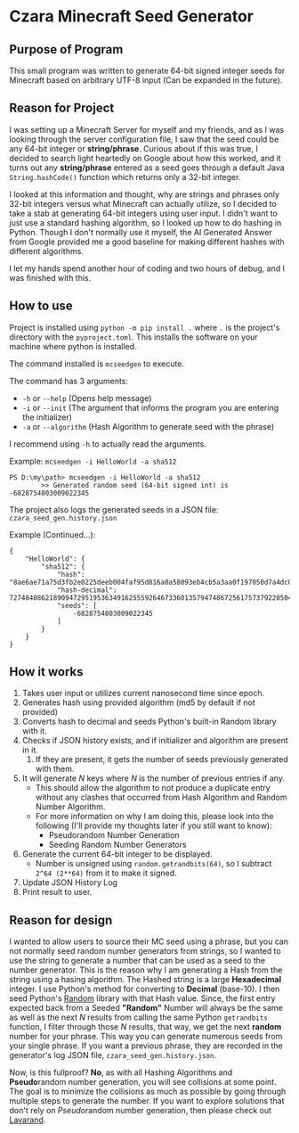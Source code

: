# Czara Minecraft Seed Generator

## Purpose of Program

This small program was written to generate 64-bit signed integer seeds
for Minecraft based on arbitrary UTF-8 input (Can be expanded in the
future).

## Reason for Project
I was setting up a Minecraft Server for myself and my friends, and as I was looking through the server configuration file, I saw that the seed could be any 64-bit integer or **string/phrase**.  Curious about if this was true, I decided to search light heartedly on Google about how this worked, and it turns out any **string/phrase** entered as a seed goes through a default Java `String.hashCode()` function which returns only a 32-bit integer.

I looked at this information and thought, why are strings and phrases only 32-bit integers versus what Minecraft can actually utilize, so I decided to take a stab at generating 64-bit integers using user input.  I didn't want to just use a standard hashing algorithm, so I looked up how to do hashing in Python.  Though I don't normally use it myself, the AI Generated Answer from Google provided me a good baseline for making different hashes with different algorithms.

I let my hands spend another hour of coding and two hours of debug, and I was finished with this.

## How to use
Project is installed using `python -m pip install .` where `.` is the project's directory with the `pyproject.toml`.  This installs the software on your machine where python is installed.

The command installed is `mcseedgen` to execute.

The command has 3 arguments:
 - `-h` or `--help` (Opens help message)
 - `-i` or `--init` (The argument that informs the program you are entering the initializer)
 - `-a` or `--algorithm` (Hash Algorithm to generate seed with the phrase)

I recommend using `-h` to actually read the arguments.

Example: `mcseedgen -i HelloWorld -a sha512`
```
PS D:\my\path> mcseedgen -i HelloWorld -a sha512
        >> Generated random seed (64-bit signed int) is -6828754803009022345
```

The project also logs the generated seeds in a JSON file: `czara_seed_gen.history.json`

Example (Continued...):
```
{
    "HelloWorld": {
        "sha512": {
            "hash": "8ae6ae71a75d3fb2e0225deeb004faf95d816a0a58093eb4cb5a3aa0f197050d7a4dc0a2d5c6fbae5fb5b0d536a0a9e6b686369fa57a027687c3630321547596",
            "hash-decimal": 7274840862189094729519536349162555926467336013579474867256175737922050493109128770798841505446376269147667595390707919438543975953833909450475148049413526,
            "seeds": [
                -6828754803009022345
            ]
        }
    }
}
```

## How it works
1. Takes user input or utilizes current nanosecond time since epoch.
1. Generates hash using provided algorithm (md5 by default if not provided)
1. Converts hash to decimal and seeds Python's built-in Random library with it.
1. Checks if JSON history exists, and if initializer and algorithm are present in it.
   1. If they are present, it gets the number of seeds previously generated with them.
1. It will generate *N* keys where *N* is the number of previous entries if any.
   - This should allow the algorithm to not produce a duplicate entry without any clashes that occurred from Hash Algorithm and Random Number Algorithm.
   - For more information on why I am doing this, please look into the following (I'll provide my thoughts later if you still want to know):
      - Pseudorandom Number Generation
      - Seeding Random Number Generators
1. Generate the current 64-bit integer to be displayed.
   - Number is unsigned using `random.getrandbits(64)`, so I subtract `2^64 (2**64)` from it to make it signed.
1. Update JSON History Log
1. Print result to user.

## Reason for design

I wanted to allow users to source their MC seed using a phrase, but you can not normally seed random number generators from strings, so I wanted to use the string to generate a number that can be used as a seed to the number generator.  This is the reason why I am generating a Hash from the string using a hasing algorithm.  The Hashed string is a large **Hexadecimal** integer.  I use Python's method for converting to **Decimal** (base-10).  I then seed Python's [Random](https://docs.python.org/3/library/random.html) library with that Hash value.  Since, the first entry expected back from a Seeded **"Random"** Number will always be the same as well as the next *N* results from calling the same Python `getrandbits` function, I filter through those *N* results, that way, we get the next **random** number for your phrase.  This way you can generate numerous seeds from your single phrase.  If you want a previous phrase, they are recorded in the generator's log JSON file, `czara_seed_gen.history.json`.

Now, is this fullproof? **No**, as with all Hashing Algorithms and **Pseudo**random number generation, you will see collisions at some point.  The goal is to minimize the collisions as much as possible by going through multiple steps to generate the number.  If you want to explore solutions that don't rely on *Pseudo*random number generation, then please check out [Lavarand](https://en.wikipedia.org/wiki/Lavarand).
